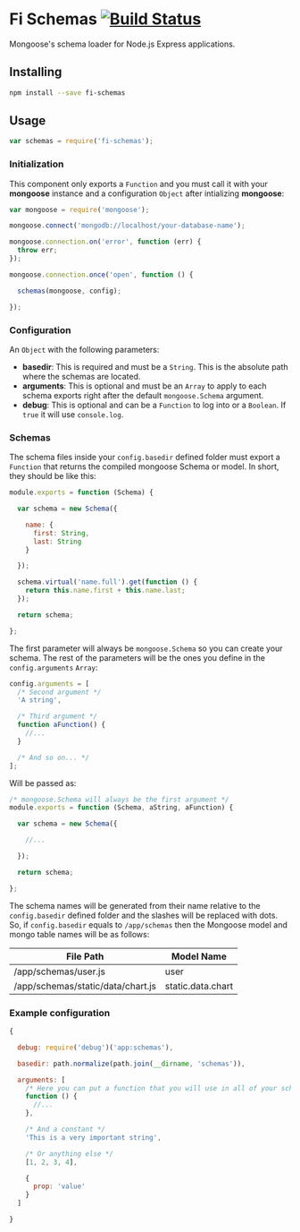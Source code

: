 # Fi Schemas [![Build Status](https://travis-ci.org/FinalDevStudio/fi-schemas.svg?branch=master)](https://travis-ci.org/FinalDevStudio/fi-schemas)
Mongoose's schema loader for Node.js Express applications.

## Installing

```sh
npm install --save fi-schemas
```

## Usage

```js
var schemas = require('fi-schemas');
```

### Initialization
This component only exports a `Function` and you must call it with your **mongoose** instance and a configuration `Object` after intializing **mongoose**:

```js
var mongoose = require('mongoose');

mongoose.connect('mongodb://localhost/your-database-name');

mongoose.connection.on('error', function (err) {
  throw err;
});

mongoose.connection.once('open', function () {

  schemas(mongoose, config);

});
```

### Configuration
An `Object` with the following parameters:
- **basedir**: This is required and must be a `String`. This is the absolute path where the schemas are located.
- **arguments**: This is optional and must be an `Array` to apply to each schema exports right after the default `mongoose.Schema` argument.
- **debug**: This is optional and can be a `Function` to log into or a `Boolean`. If `true` it will use `console.log`.

### Schemas
The schema files inside your `config.basedir` defined folder must export a `Function` that returns the compiled mongoose Schema or model. In short, they should be like this:

```js
module.exports = function (Schema) {

  var schema = new Schema({

    name: {
      first: String,
      last: String
    }

  });

  schema.virtual('name.full').get(function () {
    return this.name.first + this.name.last;
  });

  return schema;

};
```

The first parameter will always be `mongoose.Schema` so you can create your schema. The rest of the parameters will be the ones you define in the `config.arguments` `Array`:

```js
config.arguments = [
  /* Second argument */
  'A string',

  /* Third argument */
  function aFunction() {
    //...
  }

  /* And so on... */
];
```

Will be passed as:

```js
/* mongoose.Schema will always be the first argument */
module.exports = function (Schema, aString, aFunction) {

  var schema = new Schema({

    //...

  });

  return schema;

};
```

The schema names will be generated from their name relative to the `config.basedir` defined folder and the slashes will be replaced with dots. So, if `config.basedir` equals to `/app/schemas` then the Mongoose model and mongo table names will be as follows:

File Path                         | Model Name
--------------------------------- | -----------------
/app/schemas/user.js              | user
/app/schemas/static/data/chart.js | static.data.chart

### Example configuration

```js
{

  debug: require('debug')('app:schemas'),

  basedir: path.normalize(path.join(__dirname, 'schemas')),

  arguments: [
    /* Here you can put a function that you will use in all of your schemas */
    function () {
      //...
    },

    /* And a constant */
    'This is a very important string',

    /* Or anything else */
    [1, 2, 3, 4],

    {
      prop: 'value'
    }
  ]

}
```
